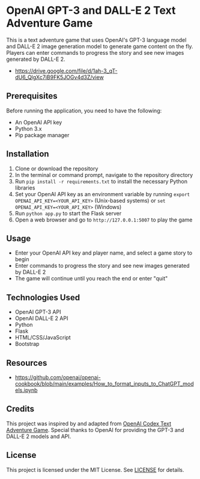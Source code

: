 # OpenAI GPT-3 and DALL-E 2 Text Adventure Game

This is a text adventure game that uses OpenAI's GPT-3 language model and DALL-E 2 image generation model to generate game content on the fly. Players can enter commands to progress the story and see new images generated by DALL-E 2.

- https://drive.google.com/file/d/1ah-3_qT-dU6_QlgXc7iB9FK5JOGv4d3Z/view

## Prerequisites

Before running the application, you need to have the following:

- An OpenAI API key
- Python 3.x
- Pip package manager

## Installation

1. Clone or download the repository
2. In the terminal or command prompt, navigate to the repository directory
3. Run `pip install -r requirements.txt` to install the necessary Python libraries
4. Set your OpenAI API key as an environment variable by running `export OPENAI_API_KEY=<YOUR_API_KEY>` (Unix-based systems) or `set OPENAI_API_KEY=<YOUR_API_KEY>` (Windows)
5. Run `python app.py` to start the Flask server
6. Open a web browser and go to `http://127.0.0.1:5007` to play the game

## Usage

- Enter your OpenAI API key and player name, and select a game story to begin
- Enter commands to progress the story and see new images generated by DALL-E 2
- The game will continue until you reach the end or enter "quit"

## Technologies Used

- OpenAI GPT-3 API
- OpenAI DALL-E 2 API
- Python
- Flask
- HTML/CSS/JavaScript
- Bootstrap


## Resources

- https://github.com/openai/openai-cookbook/blob/main/examples/How_to_format_inputs_to_ChatGPT_models.ipynb

## Credits

This project was inspired by and adapted from [OpenAI Codex Text Adventure Game](https://github.com/openai/codex-adventure). Special thanks to OpenAI for providing the GPT-3 and DALL-E 2 models and API.

## License

This project is licensed under the MIT License. See [LICENSE](LICENSE) for details.

